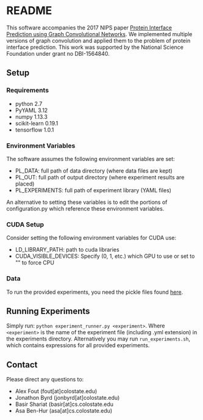 # README #

This software accompanies the 2017 NIPS paper [Protein Interface Prediction using Graph Convolutional Networks](https://papers.nips.cc/paper/7231-protein-interface-prediction-using-graph-convolutional-networks).
We implemented multiple versions of graph convolution and applied them to the problem of protein interface prediction.
This work was supported by the National Science Foundation under grant no DBI-1564840.

## Setup ##
### Requirements ###

- python 2.7
- PyYAML 3.12
- numpy 1.13.3
- scikit-learn 0.19.1
- tensorflow 1.0.1

### Environment Variables ###
The software assumes the following environment variables are set:

- PL_DATA: full path of data directory (where data files are kept)
- PL_OUT: full path of output directory (where experiment results are placed)
- PL_EXPERIMENTS: full path of experiment library (YAML files)

An alternative to setting these variables is to edit the portions of configuration.py which reference these environment variables.

### CUDA Setup ###
Consider setting the following environment variables for CUDA use:

- LD_LIBRARY_PATH: path to cuda libraries
- CUDA_VISIBLE_DEVICES: Specify (0, 1, etc.) which GPU to use or set to "" to force CPU

### Data ###

To run the provided experiments, you need the pickle files found [here](https://zenodo.org/record/1127774#.WkLewGGnGcY).


## Running Experiments ##

Simply run:
```python experiment_runner.py <experiment>```.
Where ```<experiment>``` is the name of the experiment file (including .yml extension) in the experiments directory.
Alternatively you may run ```run_experiments.sh```, which contains expressions for all provided experiments.


## Contact ##

Please direct any questions to:

* Alex Fout (fout[at]colostate.edu)
* Jonathon Byrd (jonbyrd[at]colostate.edu)
* Basir Shariat (basir[at]cs.colostate.edu
* Asa Ben-Hur (asa[at]cs.colostate.edu)
